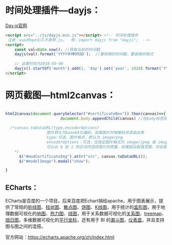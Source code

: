 

# 时间处理插件—dayjs：

[Day.js官网](https://dayjs.fenxianglu.cn/)

```html
<script src="../js/dayjs.min.js"></script> <!-- 时间处理插件
 注意：vue的npm引入不用带.js。  例：import dayjs from "dayjs";  -->
<script>
    const val=Date.now(); //获取当前的时间戳
    dayjs(val).format('YYYY年MM月DD');  //要转换的时间戳，要装换的格式
    
    // 设置时间为2018-05-06
    dayjs().startOf('month').add(1, 'day').set('year', 2018).format('YYYY-MM-DD HH:mm:ss');
</script>
```





# 网页截图—html2canvas：

```js

html2canvas(document.querySelector("#certificateBox")).then(canvas)=>{  //参数：要截图部分的ID
                        document.body.appendChild(canvas) //在body标签结束之前渲染出来
    
  /*canvas.toDataURL(type,encoderOptions)
                  图片转化为base64位编码，加载图片时候解码并渲染出来
                  type:可选，图片格式，默认为 image/png
                  encoderOptions：可选，在指定图片格式为 image/jpeg 或 image/webp的情况下，
                  可以从 0 到 1 的区间内选择图片的质量。如果超出取值范围，将会使用默认值 0.92。其他参数会被忽略。
    */          
      $("#modCertificateImg").attr("src", canvas.toDataURL());
      $("#modelImage").modal("show");

}
```





## ECharts：

​    ECharts是百度的一个项目，后来百度把Echart捐给apache，用于图表展示，提供了常规的[折线图](https://echarts.baidu.com/option.html#series-line)、[柱状图](https://echarts.baidu.com/option.html#series-line)、[散点图](https://echarts.baidu.com/option.html#series-scatter)、[饼图](https://echarts.baidu.com/option.html#series-pie)、[K线图](https://echarts.baidu.com/option.html#series-candlestick)，用于统计的[盒形图](https://echarts.baidu.com/option.html#series-boxplot)，用于地理数据可视化的[地图](https://echarts.baidu.com/option.html#series-map)、[热力图](https://echarts.baidu.com/option.html#series-heatmap)、[线图](https://echarts.baidu.com/option.html#series-lines)，用于关系数据可视化的[关系图](https://echarts.baidu.com/option.html#series-graph)、[treemap](https://echarts.baidu.com/option.html#series-treemap)、[旭日图](https://echarts.baidu.com/option.html#series-sunburst)，多维数据可视化的[平行坐标](https://echarts.baidu.com/option.html#series-parallel)，还有用于 BI 的[漏斗图](https://echarts.baidu.com/option.html#series-funnel)，[仪表盘](https://echarts.baidu.com/option.html#series-gauge)，并且支持图与图之间的混搭。

官方网站：https://echarts.apache.org/zh/index.html